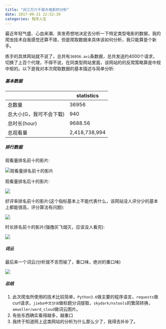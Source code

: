 ```yaml
---
title: "对三万六千部大电影的分析"
date: 2017-09-21 22:52:39
categories: 程序人生
---
```


最近年轻气盛、心血来潮、突发奇想地决定去分析一下特定类型电影的数据，我的爬虫技术自我感觉还算不错，但是爬取数据来具体该如何分析，我只能算是个新手。

练手的具体网站就不说了，总共有`36956.avi`条数据，总共发送约4000个请求，切换了上百个代理，不得不说，在同类型网站里面，该网站的的反爬策略算是中规中矩的。以下是我对本次爬取数据的基本描述与简单分析:

##### 基本数据

|               | statistics    |
| ------------- | ------------- |
| 总数量           | 36956         |
| 总大小(G，我可不会下载) | 940           |
| 总时长(hour)     | 9688.56       |
| 总观看量          | 2,418,738,994 |

##### 排行数据

观看量排名前十的影片:

![观看量排名前十的影片](http://ojccjqhmb.bkt.clouddn.com/36000-adult-movie-analysis_0.png)

观看量排名后十的影片: 

![](http://ojccjqhmb.bkt.clouddn.com/36000-adult-movie-analysis_1.png)

好评率排名前十的影片(这个指标基本上不能代表什么，该网站没人评分少的基本上都能很高，评分算法有问题):

![](http://ojccjqhmb.bkt.clouddn.com/36000-adult-movie-analysis_2.png)

时长排名前十的影片(强撸灰飞烟灭，应该没人看完):

![](http://ojccjqhmb.bkt.clouddn.com/36000-adult-movie-analysis_3.png)

##### 词云

最后来一个词云(分析就不言而喻了，重口味，绝对的重口味)

![](http://ojccjqhmb.bkt.clouddn.com/36000-adult-movie-analysis_4.png)

##### 总结

1. 此次爬虫所使用的技术比较简单，`Python3.6`做主要的程序语言，`requests`做curl请求，`jieba中文分词`做标题分词提取，`skydark/nstools`的繁简转换，`amueller/word_cloud`做词云图片。
2. 有些东西确实看得越多，越重口
3. 我终于知道网上这类网站的分析为什么那么少了，我得去补补了。
